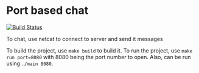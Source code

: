 # Port based chat

[![Build Status](https://travis-ci.com/FreddieBrown/PortChat.svg?branch=develop)](https://travis-ci.com/FreddieBrown/PortChat)

To chat, use netcat to connect to server and send it messages

To build the project, use `make build` to build it.
To run the project, use `make run port=8080` with 8080 being the port number to open.
Also, can be run using `./main 8080`.
